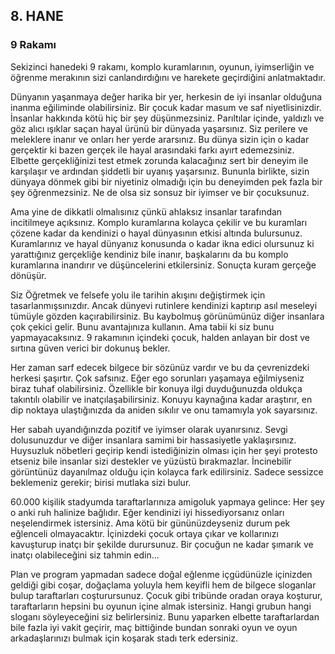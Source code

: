 ## 8. HANE

### 9 Rakamı

Sekizinci hanedeki 9 rakamı, komplo kuramlarının, oyunun, iyimserliğin ve öğrenme merakının sizi canlandırdığını ve harekete geçirdiğini anlatmaktadır.

Dünyanın yaşanmaya değer harika bir yer, herkesin de iyi insanlar olduğuna inanma eğiliminde olabilirsiniz. Bir çocuk kadar masum ve saf niyetlisinizdir. İnsanlar hakkında kötü hiç bir şey düşünmezsiniz. Parıltılar içinde, yaldızlı ve göz alıcı ışıklar saçan hayal ürünü bir dünyada yaşarsınız. Siz perilere ve meleklere inanır ve onları her yerde ararsınız. Bu dünya sizin için o kadar gerçektir ki bazen gerçek ile hayal arasındaki farkı ayırt edemezsiniz. Elbette gerçekliğinizi test etmek zorunda kalacağınız sert bir deneyim ile karşılaşır ve ardından şiddetli bir uyanış yaşarsınız. Bununla birlikte, sizin dünyaya dönmek gibi bir niyetiniz olmadığı için bu deneyimden pek fazla bir şey öğrenmezsiniz. Ne de olsa siz sonsuz bir iyimser ve bir çocuksunuz. 

Ama yine de dikkatli olmalısınız çünkü ahlaksız insanlar tarafından incitilmeye açıksınız. Komplo kuramlarına kolayca çekilir ve bu kuramları çözene kadar da kendinizi o hayal dünyasının etkisi altında bulursunuz. Kuramlarınız ve hayal dünyanız konusunda o kadar ikna edici olursunuz ki yarattığınız gerçekliğe kendiniz bile inanır, başkalarını da bu komplo kuramlarına inandırır ve düşüncelerini etkilersiniz. Sonuçta kuram gerçeğe dönüşür.

Siz Öğretmek ve felsefe yolu ile tarihin akışını değiştirmek için tasarlanmışsınızdır. Ancak dünyevi rutinlere kendinizi kaptırıp asıl meseleyi tümüyle gözden kaçırabilirsiniz. Bu kaybolmuş görünümünüz diğer insanlara çok çekici gelir. Bunu avantajınıza kullanın. Ama tabii ki siz bunu yapmayacaksınız. 9 rakamının içindeki çocuk, halden anlayan bir dost ve sırtına güven verici bir dokunuş bekler.

Her zaman sarf edecek bilgece bir sözünüz vardır ve bu da çevrenizdeki herkesi şaşırtır. Çok safsınız. Eğer ego sorunları yaşamaya eğilmiyseniz biraz tuhaf olabilirsiniz. Özellikle bir konuya ilgi duyduğunuzda oldukça takıntılı olabilir ve inatçılaşabilirsiniz. Konuyu kaynağına kadar araştırır, en dip noktaya ulaştığınızda da aniden sıkılır ve onu tamamıyla yok sayarsınız.

Her sabah uyandığınızda pozitif ve iyimser olarak uyanırsınız. Sevgi dolusunuzdur ve diğer insanlara samimi bir hassasiyetle yaklaşırsınız. Huysuzluk nöbetleri geçirip kendi istediğinizin olması için her şeyi protesto etseniz bile insanlar sizi destekler ve yüzüstü bırakmazlar. İncinebilir görüntünüz dayanılmaz olduğu için kolayca fark edilirsiniz. Sadece sessizce beklemeniz gerekir; birisi mutlaka sizi bulur.

60.000 kişilik stadyumda taraftarlarınıza amigoluk yapmaya gelince: Her şey o anki ruh halinize bağlıdır. Eğer kendinizi iyi hissediyorsanız onları neşelendirmek istersiniz. Ama kötü bir gününüzdeyseniz durum pek eğlenceli olmayacaktır. İçinizdeki çocuk ortaya çıkar ve kollarınızı kavuşturup inatçı bir şekilde durursunuz. Bir çocuğun ne kadar şımarık ve inatçı olabileceğini siz tahmin edin...

Plan ve program yapmadan sadece doğal eğlenme içgüdünüzle içinizden geldiği gibi coşar, doğaçlama yoluyla hem keyifli hem de bilgece sloganlar bulup taraftarları coşturursunuz. Çocuk gibi tribünde oradan oraya koşturur, taraftarların hepsini bu oyunun içine almak istersiniz. Hangi grubun hangi sloganı söyleyeceğini siz belirlersiniz. Bunu yaparken elbette taraftarlardan bile fazla iyi vakit geçirir, maç bittiğinde bundan sonraki oyun ve oyun arkadaşlarınızı bulmak için koşarak stadı terk edersiniz. 
